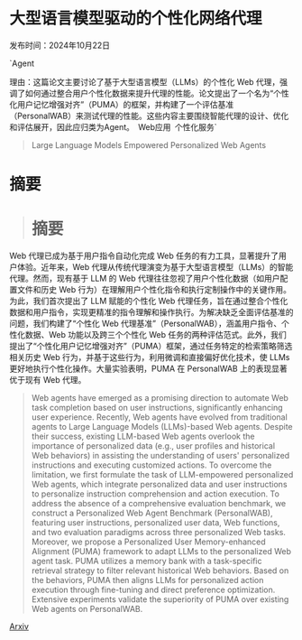 # 大型语言模型驱动的个性化网络代理

发布时间：2024年10月22日

`Agent

理由：这篇论文主要讨论了基于大型语言模型（LLMs）的个性化 Web 代理，强调了如何通过整合用户个性化数据来提升代理的性能。论文提出了一个名为“个性化用户记忆增强对齐”（PUMA）的框架，并构建了一个评估基准（PersonalWAB）来测试代理的性能。这些内容主要围绕智能代理的设计、优化和评估展开，因此应归类为Agent。` `Web应用` `个性化服务`

> Large Language Models Empowered Personalized Web Agents

# 摘要

> # 摘要
Web 代理已成为基于用户指令自动化完成 Web 任务的有力工具，显著提升了用户体验。近年来，Web 代理从传统代理演变为基于大型语言模型（LLMs）的智能代理。然而，现有基于 LLM 的 Web 代理往往忽视了用户个性化数据（如用户配置文件和历史 Web 行为）在理解用户个性化指令和执行定制操作中的关键作用。为此，我们首次提出了 LLM 赋能的个性化 Web 代理任务，旨在通过整合个性化数据和用户指令，实现更精准的指令理解和操作执行。为解决缺乏全面评估基准的问题，我们构建了“个性化 Web 代理基准”（PersonalWAB），涵盖用户指令、个性化数据、Web 功能以及跨三个个性化 Web 任务的两种评估范式。此外，我们提出了“个性化用户记忆增强对齐”（PUMA）框架，通过任务特定的检索策略筛选相关历史 Web 行为，并基于这些行为，利用微调和直接偏好优化技术，使 LLMs 更好地执行个性化操作。大量实验表明，PUMA 在 PersonalWAB 上的表现显著优于现有 Web 代理。

> Web agents have emerged as a promising direction to automate Web task completion based on user instructions, significantly enhancing user experience. Recently, Web agents have evolved from traditional agents to Large Language Models (LLMs)-based Web agents. Despite their success, existing LLM-based Web agents overlook the importance of personalized data (e.g., user profiles and historical Web behaviors) in assisting the understanding of users' personalized instructions and executing customized actions. To overcome the limitation, we first formulate the task of LLM-empowered personalized Web agents, which integrate personalized data and user instructions to personalize instruction comprehension and action execution. To address the absence of a comprehensive evaluation benchmark, we construct a Personalized Web Agent Benchmark (PersonalWAB), featuring user instructions, personalized user data, Web functions, and two evaluation paradigms across three personalized Web tasks. Moreover, we propose a Personalized User Memory-enhanced Alignment (PUMA) framework to adapt LLMs to the personalized Web agent task. PUMA utilizes a memory bank with a task-specific retrieval strategy to filter relevant historical Web behaviors. Based on the behaviors, PUMA then aligns LLMs for personalized action execution through fine-tuning and direct preference optimization. Extensive experiments validate the superiority of PUMA over existing Web agents on PersonalWAB.

[Arxiv](https://arxiv.org/abs/2410.17236)